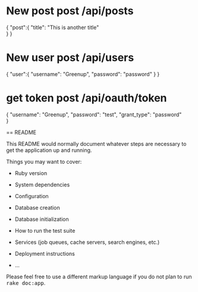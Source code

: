 New post
post /api/posts
========================
{
    "post":{
     "title": "This is another title"   
    }
}

New user
post /api/users
=======================
{
    "user":{
     "username": "Greenup",
     "password": "password"
    }
}


get token
post /api/oauth/token
=======================
{
     "username": "Greenup",
     "password": "test",
     "grant_type": "password"   
}









== README

This README would normally document whatever steps are necessary to get the
application up and running.

Things you may want to cover:

* Ruby version

* System dependencies

* Configuration

* Database creation

* Database initialization

* How to run the test suite

* Services (job queues, cache servers, search engines, etc.)

* Deployment instructions

* ...


Please feel free to use a different markup language if you do not plan to run
<tt>rake doc:app</tt>.
